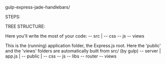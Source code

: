gulp-express-jade-handlebars/

STEPS:

TREE STRUCTURE:

Here you'll write the most of your code:
-- src
  |
  -- css
  -- js
  -- views
  
This is the (running) application folder, the Express.js root.
Here the 'public' and the 'views' folders are automatically built from src/ (by gulp)
-- server
  | app.js
  |
  -- public
    |
    -- css
    -- js
    -- libs
  -- router
  -- views